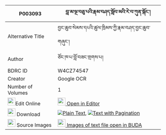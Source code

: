 |P003093|བླ་མ་ལྔ་བཅུ་པའི་རྣམ་བཤད་སློབ་མའི་རེ་བ་ཀུན་སྐོང་། 
| --- | --- 
|Alternative Title |བྱང་ཆུབ་སེམས་དཔའི་ཚུལ་ཁྲིམས་ཀྱི་རྣམ་བཤད་བྱང་ཆུབ་གཞུང་།
|Author| ཙོང་ཁ་པ་བློ་བཟང་གྲགས་པ།
|BDRC ID | W4CZ74547
|Creator | Google OCR
|Number of Volumes| 1
|<img width="25" src="https://img.icons8.com/color/25/000000/edit-property.png">Edit Online| [<img width="25" src="https://avatars.githubusercontent.com/u/45091458?s=200&v=4"> Open in Editor](http://editor.openpecha.org/P003093)
|<img width="25" src="https://img.icons8.com/fluent/48/000000/download-2.png"/>  Download | [![](https://img.icons8.com/color/20/000000/txt.png)Plain Text](https://github.com/Openpecha/P003093/releases/download/v2/lama_nga_chupa_i_namshe_lobma__plain_P003093.zip), [![](https://img.icons8.com/color/20/000000/txt.png)Text with Pagination](https://github.com/Openpecha/P003093/releases/download/v2/lama_nga_chupa_i_namshe_lobma__pages_P003093.zip)
|<img width="25" src="https://img.icons8.com/plasticine/100/000000/pictures-folder.png"/>  Source Images | [<img width="25" src="https://library.bdrc.io/icons/BUDA-small.svg"> Images of text file open in BUDA](https://library.bdrc.io/show/bdr:W4CZ74547)